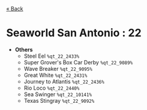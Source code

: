 <a href="../parks_available.md">&laquo; Back</a>
# Seaworld San Antonio : 22
 - **Others** 
   - Steel Eel `%qt_22_2433%`
   - Super Grover's Box Car Derby `%qt_22_9089%`
   - Wave Breaker `%qt_22_9095%`
   - Great White `%qt_22_2431%`
   - Journey to Atlantis `%qt_22_2436%`
   - Rio Loco `%qt_22_2440%`
   - Sea Swinger `%qt_22_10141%`
   - Texas Stingray `%qt_22_9092%`